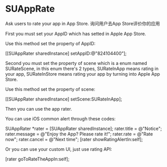 # SUAppRate
Ask users to rate your app in App Store. 询问用户去App Store评价你的应用


First you must set your AppID which has setted in Apple App Store.

Use this method set the property of AppID:

[[SUAppRater sharedInstance] setAppID:@"824104400"];


Second you must set the property of scene which is a enum named SURateScene, in this enum there's 2 types, SURateInApp means rating in your app, SURateInStore means rating your app by turning into Apple App Store.

Use this method set the property of scene:

[[SUAppRater sharedInstance] setScene:SURateInApp];


Then you can use the app rater.

You can use iOS common alert through these codes:

SUAppRater *rater = [SUAppRater sharedInstance];
rater.title = @"Notice";
rater.message = @"Enjoy the App? Please rate it!";
rater.rate = @"Rate now";
rater.cancel = @"Next time";
[rater showRatingAlertIn:self];


Or you can use your custom UI, just use rating API:

[rater goToRateTheAppIn:self];